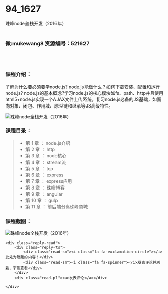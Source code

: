 # 94_1627
珠峰node全栈开发（2016年）
<br/></br>
<h3>微:mukewang8 资源编号：521627</h3>
<br/></br>
<h3>课程介绍：</h3>
<p>了解为什么要必须要学node.js? node.js能做什么？如何下载安装、配置和运行node.js? node.js的基本概念?学习node.js的核心模块如fs、path、http并且使用html5+node.js实现一个AJAX文件上传系统。复习node.js必备的JS基础，如面向对象、闭包、作用域、原型链和继承等JS高级特性。</p>
<p><img src="https://www.ko996.com/wp-content/uploads/img/2018/03/2-190-300x169.png" alt="珠峰node全栈开发（2016年）"></p>
<h3>课程目录：</h3>
<blockquote>
<ul>
<li>第 1 章 ： node.js介绍</li>
<li>第 2 章 ： http</li>
<li>第 3 章 ： node核心</li>
<li>第 4 章 ： stream流</li>
<li>第 5 章 ： tcp</li>
<li>第 6 章 ： express</li>
<li>第 7 章 ： express应用</li>
<li>第 8 章 ： 珠峰博客</li>
<li>第 9 章 ： angular</li>
<li>第 10 章 ： gulp</li>
<li>第 11 章 ： 前后端分离珠峰商城</li>
</ul>
</blockquote>
<div class="info-desc">
<h3>课程截图：</h3>
<p><img src="https://www.ko996.com/wp-content/uploads/img/2018/03/3-193.png" alt="珠峰node全栈开发（2016年）"></p>


	<div class="reply-read">
		<div class="reply-ts">
			<div class="read-sm"><i class="fa fa-exclamation-circle"></i>此处为隐藏的内容！</div>
			<div class="read-sm"><i class="fa fa-spinner"></i>发表评论并刷新，才能查看</div>
		</div>
		<div class="read-pl"><a>发表评论</a></div>
		
    </div>
</div>
